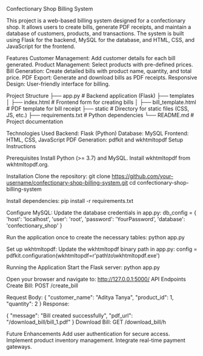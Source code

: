 Confectionary Shop Billing System

This project is a web-based billing system designed for a confectionary shop. It allows users to create bills, generate PDF receipts, and maintain a database of customers, products, and transactions. The system is built using Flask for the backend, MySQL for the database, and HTML, CSS, and JavaScript for the frontend.

Features
Customer Management: Add customer details for each bill generated.
Product Management: Select products with pre-defined prices.
Bill Generation: Create detailed bills with product name, quantity, and total price.
PDF Export: Generate and download bills as PDF receipts.
Responsive Design: User-friendly interface for billing.

Project Structure
├── app.py                # Backend application (Flask)
├── templates
│   ├── index.html        # Frontend form for creating bills
│   ├── bill_template.html # PDF template for bill receipt
├── static                # Directory for static files (CSS, JS, etc.)
├── requirements.txt      # Python dependencies
└── README.md             # Project documentation

Technologies Used
Backend: Flask (Python)
Database: MySQL
Frontend: HTML, CSS, JavaScript
PDF Generation: pdfkit and wkhtmltopdf
Setup Instructions

Prerequisites
Install Python (>= 3.7) and MySQL.
Install wkhtmltopdf from wkhtmltopdf.org.

Installation
Clone the repository:
git clone https://github.com/your-username/confectionary-shop-billing-system.git
cd confectionary-shop-billing-system

Install dependencies:
pip install -r requirements.txt

Configure MySQL:
Update the database credentials in app.py:
db_config = {
    'host': 'localhost',
    'user': 'root',
    'password': 'YourPassword',
    'database': 'confectionary_shop'
}

Run the application once to create the necessary tables:
python app.py

Set up wkhtmltopdf:
Update the wkhtmltopdf binary path in app.py:
config = pdfkit.configuration(wkhtmltopdf=r'path\to\wkhtmltopdf.exe')

Running the Application
Start the Flask server:
python app.py

Open your browser and navigate to:
http://127.0.0.1:5000/
API Endpoints
Create Bill: POST /create_bill

Request Body:
{
  "customer_name": "Aditya Tanya",
  "product_id": 1,
  "quantity": 2
}
Response:

{
  "message": "Bill created successfully",
  "pdf_url": "/download_bill/bill_1.pdf"
}
Download Bill: GET /download_bill/<filename>h

Future Enhancements
Add user authentication for secure access.
Implement product inventory management.
Integrate real-time payment gateways.
